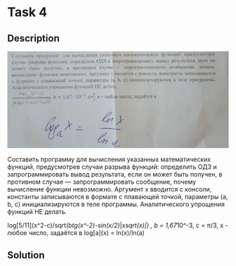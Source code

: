 # Task 4

## Description

![Description](4_description.png)

Составить программу для вычисления указанных математических функций, предусмотрев
случаи разрыва функций: определить ОДЗ и запрограммировать вывод результата, если он
может быть получен, в противном случае — запрограммировать сообщение, почему
вычисление функции невозможно. Аргумент x вводится с консоли, константы записываются
в формате с плавающей точкой, параметры (a, b, с) инициализируются в теле программы.
Аналитического упрощения функций НЕ делать.

log\[5/11\]\(x^2-c\)/sqrt(b*tg(x^-2)-sin(x/2)*|x*sqrt(x)|) , b = 1,67*10^-3, c = π/3, x - любое число, задаётся в log\[a\]\(x\) = ln(x)/ln(a)

## Solution

```C++

```